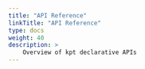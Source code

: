 ```yaml
---
title: "API Reference"
linkTitle: "API Reference"
type: docs
weight: 40
description: >
    Overview of kpt declarative APIs
---
```

